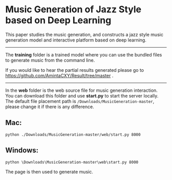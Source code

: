 # Music Generation of Jazz Style based on Deep Learning 

 This paper studies the music generation, and constructs a jazz style music generation model and interactive platform based on deep learning. 


***

The __training__ folder is a trained model where you can use the bundled files to generate music from the command line.

If you would like to hear the partial results generated please go to <https://github.com/AmintaCXY/Result/tree/master> .

***

In the __web__ folder is the web source file for music generation interaction. 
You can download this folder and use __start.py__ to start the server locally. The default file placement path is `/Downloads/MusicGeneration-master`, please change it if there is any difference.

## Mac:

    python ./Downloads/MusicGeneration-master/web/start.py 8000

## Windows:

    python \Downloads\MusicGeneration-master\web\start.py 8000

The page is then used to generate music.
